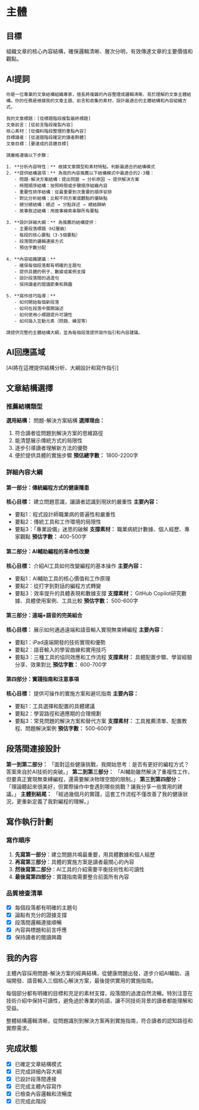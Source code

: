# 主體

## 目標
組織文章的核心內容結構，確保邏輯清晰、層次分明，有效傳達文章的主要價值和觀點。

## AI提詞
```
你是一位專業的文章結構組織專家，擅長將複雜的內容整理成邏輯清晰、易於理解的文章主體結構。你的任務是根據我的文章主題、前言和收集的素材，設計最適合的主體結構和內容組織方式。

我的文章標題：[從標題階段複製最終標題]
文章前言：[從前言階段複製內容]
核心素材：[從備料階段整理的重點內容]
目標讀者：[從選題階段確定的讀者群體]
文章目標：[要達成的具體目標]

請嚴格遵循以下步驟：

1. **分析內容特性：** 根據文章類型和素材特點，判斷最適合的結構模式
2. **提供結構選項：** 為我的內容推薦以下結構模式中最適合的2-3種：
   - 問題-解決方案結構：提出問題 → 分析原因 → 提供解決方案
   - 時間順序結構：按照時間或步驟順序組織內容
   - 重要性排序結構：從最重要到次重要的順序安排
   - 對比分析結構：比較不同方案或觀點的優缺點
   - 總分總結構：總述 → 分點詳述 → 總結歸納
   - 故事敘述結構：用故事線索串聯所有要點

3. **設計詳細大綱：** 為推薦的結構提供：
   - 主要段落標題（H2層級）
   - 每段的核心要點（3-5個要點）
   - 段落間的邏輯連接方式
   - 預估字數分配

4. **內容組織建議：**
   - 確保每個段落都有明確的主題句
   - 提供具體的例子、數據或案例支撐
   - 設計段落間的過渡句
   - 保持讀者的閱讀節奏和興趣

5. **寫作技巧指導：**
   - 如何開始每個新段落
   - 如何在段落中展開論述
   - 如何使用小標題提升可讀性
   - 如何插入互動元素（問題、練習等）

請提供完整的主體結構大綱，並為每個段落提供寫作指引和內容建議。
```

## AI回應區域
[AI將在這裡提供結構分析、大綱設計和寫作指引]

## 文章結構選擇

### 推薦結構類型
**選用結構：** 問題-解決方案結構
**選擇理由：** 
1. 符合讀者從問題到解決方案的思維路徑
2. 能清楚展示傳統方式的局限性
3. 逐步引導讀者理解新方法的優勢
4. 便於提供具體的實施步驟
**預估總字數：** 1800-2200字

### 詳細內容大綱

#### 第一部分：傳統編程方式的健康隱患
**核心目標：** 建立問題意識，讓讀者認識到現狀的嚴重性
**主要內容：**
- 要點1：程式設計師職業病的普遍性和嚴重性
- 要點2：傳統工具和工作環境的局限性
- 要點3：「專業設備」迷思的破解
**支撐素材：** 職業病統計數據、個人經歷、專家觀點
**預估字數：** 400-500字

#### 第二部分：AI輔助編程的革命性改變
**核心目標：** 介紹AI工具如何改變編程的基本操作
**主要內容：**
- 要點1：AI輔助工具的核心價值和工作原理
- 要點2：從打字到對話的編程方式轉變
- 要點3：效率提升的具體表現和數據支撐
**支撐素材：** GitHub Copilot研究數據、具體使用案例、工具比較
**預估字數：** 500-600字

#### 第三部分：遠端+語音的完美組合
**核心目標：** 展示如何通過遠端和語音輸入實現無束縛編程
**主要內容：**
- 要點1：iPad遠端開發的技術實現和優勢
- 要點2：語音輸入的學習曲線和實用技巧
- 要點3：三種工具的協同效應和工作流程
**支撐素材：** 具體配置步驟、學習經驗分享、效果對比
**預估字數：** 600-700字

#### 第四部分：實踐指南和注意事項
**核心目標：** 提供可操作的實施方案和避坑指南
**主要內容：**
- 要點1：工具選擇和配置的具體建議
- 要點2：學習路徑和適應期的合理規劃
- 要點3：常見問題的解決方案和替代方案
**支撐素材：** 工具推薦清單、配置教程、問題解決案例
**預估字數：** 500-600字

## 段落間連接設計
**第一到第二部分：** 「面對這些健康挑戰，我開始思考：是否有更好的編程方式？答案來自於AI技術的突破。」
**第二到第三部分：** 「AI輔助雖然解決了重複性工作，但要真正實現無束縛編程，還需要解決物理空間的限制。」
**第三到第四部分：** 「理論聽起來很美好，但實際操作中會遇到哪些挑戰？讓我分享一些實用的建議。」
**主體到結尾：** 「經過幾個月的實踐，這套工作流程不僅改善了我的健康狀況，更重新定義了我對編程的理解。」

## 寫作執行計劃
### 寫作順序
1. **先寫第一部分**：建立問題共鳴最重要，用具體數據和個人經歷
2. **再寫第三部分**：具體的實施方案是讀者最關心的內容
3. **然後寫第二部分**：AI工具的介紹需要平衡技術性和可讀性
4. **最後寫第四部分**：實踐指南需要整合前面所有內容

### 品質檢查清單
- [x] 每個段落都有明確的主題句
- [x] 論點有充分的證據支撐
- [x] 段落間邏輯連接順暢
- [x] 內容與標題和前言呼應
- [x] 保持讀者的閱讀興趣

## 我的內容
主體內容採用問題-解決方案的經典結構，從健康問題出發，逐步介紹AI輔助、遠端開發、語音輸入三個核心解決方案，最後提供實用的實施指南。

每個部分都有明確的目標和充足的素材支撐，段落間的過渡自然流暢。特別注意在技術介紹中保持可讀性，避免過於專業的術語，讓不同技術背景的讀者都能理解和受益。

整體結構邏輯清晰，從問題識別到解決方案再到實施指南，符合讀者的認知路徑和實際需求。

## 完成狀態
- [x] 已確定文章結構模式
- [x] 已完成詳細內容大綱
- [x] 已設計段落間連接
- [x] 已完成主體內容寫作
- [x] 已檢查內容邏輯和流暢度
- [x] 已完成此階段